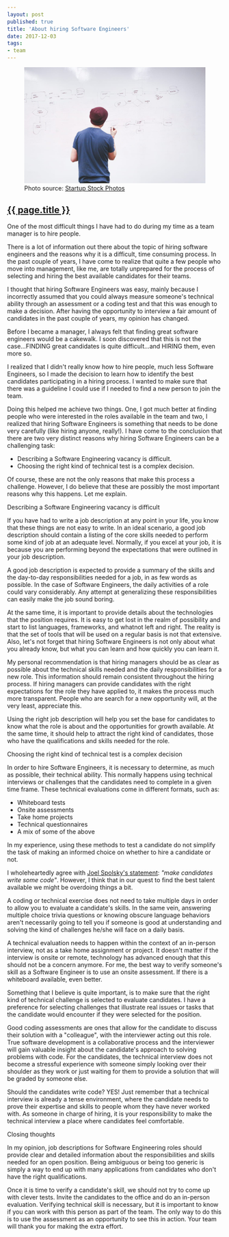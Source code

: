 ```yaml
---
layout: post
published: true
title: 'About hiring Software Engineers'
date: 2017-12-03
tags:
- team
---
```

<figure class="figure">
  <img class="mx-auto d-block img-fluid figure-img lazyload" src="/assets/images/171226/whiteboard-700.jpg" alt="Whiteboard" />
  <figcaption class="figure-caption text-right">Photo source: <a href="http://startupstockphotos.com/post/123128198211" target="_blank">Startup Stock Photos</a></figcaption>
</figure>
<h2 class="article-title">
  <a href="{{ page.url | prepend: site.baseurl }}">{{ page.title }}</a>
</h2>

One of the most difficult things I have had to do during my time as a team manager is to hire people.

There is a lot of information out there about the topic of hiring software engineers and the reasons why it is a difficult, time consuming process. In the past couple of years, I have come to realize that quite a few people who move into management, like me, are totally unprepared for the process of selecting and hiring the best available candidates for their teams.

I thought that hiring Software Engineers was easy, mainly because I incorrectly assumed that you could always measure someone's technical ability through an assessment or a coding test and that this was enough to make a decision. After having the opportunity to interview a fair amount of candidates in the past couple of years, my opinion has changed.

<!--more-->

Before I became a manager, I always felt that finding great software engineers would be a cakewalk. I soon discovered that this is not the case...FINDING great candidates is quite difficult...and HIRING them, even more so.

I realized that I didn't really know how to hire people, much less Software Engineers, so I made the decision to learn how to identify the best candidates participating in a hiring process. I wanted to make sure that there was a guideline I could use if I needed to find a new person to join the team.

Doing this helped me achieve two things. One, I got much better at finding people who were interested in the roles available in the team and two, I realized that hiring Software Engineers is something that needs to be done very carefully (like hiring anyone, really!). I have come to the conclusion that there are two very distinct reasons why hiring Software Engineers can be a challenging task:

- Describing a Software Engineering vacancy is difficult.
- Choosing the right kind of technical test is a complex decision.

Of course, these are not the only reasons that make this process a challenge. However, I do believe that these are possibly the most important reasons why this happens. Let me explain.

<p class="subtitle">Describing a Software Engineering vacancy is difficult</p>

If you have had to write a job description at any point in your life, you know that these things are not easy to write. In an ideal scenario, a good job description should contain a listing of the core skills needed to perform some kind of job at an adequate level.
Normally, if you excel at your job, it is because you are performing beyond the expectations that were outlined in your job description.

A good job description is expected to provide a summary of the skills and the day-to-day responsibilities needed for a job, in as few words as possible. In the case of Software Engineers, the daily activities of a role could vary considerably. Any attempt at generalizing these responsibilities can easily make the job sound boring.

At the same time, it is important to provide details about the technologies that the position requires. It is easy to get lost in the realm of possibility and start to list languages, frameworks, and whatnot left and right. The reality is that the set of tools that will be used on a regular basis is not that extensive. Also, let's not forget that hiring Software Engineers is not only about what you already know, but what you can learn and how quickly you can learn it.

My personal recommendation is that hiring managers should be as clear as possible about the technical skills needed and the daily responsibilities for a new role. This information should remain consistent throughout the hiring process. If hiring managers can provide candidates with the right expectations for the role they have applied to, it makes the process much more transparent. People who are search for a new opportunity will, at the very least, appreciate this.

Using the right job description will help you set the base for candidates to know what the role is about and the opportunities for growth available. At the same time, it should help to attract the right kind of candidates, those who have the qualifications and skills needed for the role.

<p class="subtitle">Choosing the right kind of technical test is a complex decision</p>

In order to hire Software Engineers, it is necessary to determine, as much as possible, their technical ability. This normally happens using technical interviews or challenges that the candidates need to complete in a given time frame. These technical evaluations come in different formats, such as:

- Whiteboard tests
- Onsite assessments
- Take home projects
- Technical questionnaires
- A mix of some of the above

In my experience, using these methods to test a candidate do not simplify the task of making an informed choice on whether to hire a candidate or not.

I wholeheartedly agree with <a href="https://www.joelonsoftware.com/2000/08/09/the-joel-test-12-steps-to-better-code/" target="_blank">Joel Spolsky's statement</a>: <em>"make candidates write some code"</em>. However, I think that in our quest to find the best talent available we might be overdoing things a bit.

A coding or technical exercise does not need to take multiple days in order to allow you to evaluate a candidate's skills. In the same vein, answering multiple choice trivia questions or knowing obscure language behaviors aren't necessarily going to tell you if someone is good at understanding and solving the kind of challenges he/she will face on a daily basis.

A technical evaluation needs to happen within the context of an in-person interview, not as a take home assignment or project. It doesn't matter if the interview is onsite or remote, technology has advanced enough that this should not be a concern anymore. For me, the best way to verify someone's skill as a Software Engineer is to use an onsite assessment. If there is a whiteboard available, even better.

Something that I believe is quite important, is to make sure that the right kind of technical challenge is selected to evaluate candidates. I have a preference for selecting challenges that illustrate real issues or tasks that the candidate would encounter if they were selected for the position.

Good coding assessments are ones that allow for the candidate to discuss their solution with a "colleague", with the interviewer acting out this role. True software development is a collaborative process and the interviewer will gain valuable insight about the candidate's approach to solving problems with code. For the candidates, the technical interview does not become a stressful experience with someone simply looking over their shoulder as they work or just waiting for them to provide a solution that will be graded by someone else.  

Should the candidates write code? YES! Just remember that a technical interview is already a tense environment, where the candidate needs to prove their expertise and skills to people whom they have never worked with. As someone in charge of hiring, it is your responsibility to make the technical interview a place where candidates feel comfortable.

<p class="subtitle">Closing thoughts</p>

In my opinion, job descriptions for Software Engineering roles should provide clear and detailed information about the responsibilities and skills needed for an open position. Being ambiguous or being too generic is simply a way to end up with many applications from candidates who don't have the right qualifications.

Once it is time to verify a candidate's skill, we should not try to come up with clever tests. Invite the candidates to the office and do an in-person evaluation. Verifying technical skill is necessary, but it is important to know if you can work with this person as part of the team. The only way to do this is to use the assessment as an opportunity to see this in action. Your team will thank you for making the extra effort.